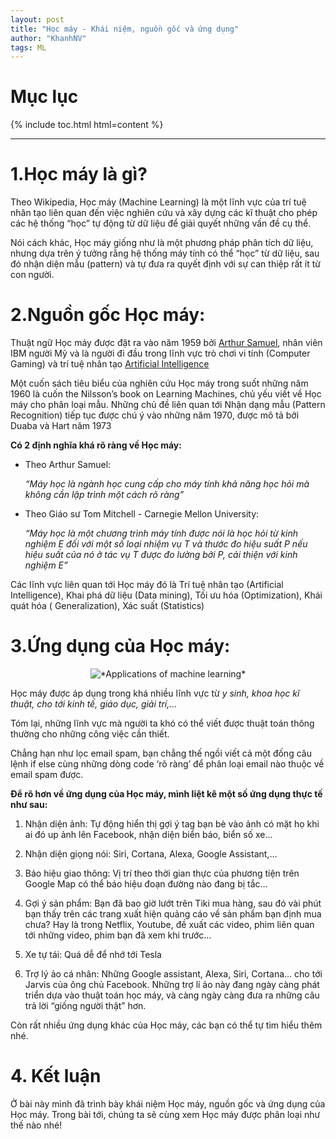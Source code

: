 ```yaml
---
layout: post
title: "Học máy - Khái niệm, nguồn gốc và ứng dụng"
author: "KhanhNV"
tags: ML
---
```

# Mục lục 

  {% include toc.html html=content %}

---

# 1.Học máy là gì?

Theo Wikipedia, Học máy (Machine Learning) là một lĩnh vực của trí tuệ nhân tạo liên quan đến việc nghiên cứu và xây dựng các kĩ thuật cho phép các hệ thống “học” tự động từ dữ liệu để giải quyết những vấn đề cụ thể. 

Nói cách khác, Học máy giống như là một phương pháp phân tích dữ liệu, nhưng dựa trên ý tưởng rằng hệ thống máy tính có thể “học” từ dữ liệu, sau đó nhận diện mẫu (pattern) và tự đưa ra quyết định với sự can thiệp rất ít từ con người.

# 2.Nguồn gốc Học máy:

Thuật ngữ Học máy được đặt ra vào năm 1959 bởi [Arthur Samuel](https://en.wikipedia.org/wiki/Arthur_Samuel), nhân viên IBM người Mỹ và là người đi đầu trong lĩnh vực trò chơi vi tính (Computer Gaming) và trí tuệ nhân tạo [Artificial Intelligence](https://en.wikipedia.org/wiki/Artificial_intelligence)

Một cuốn sách tiêu biểu của nghiên cứu Học máy trong suốt những năm 1960 là cuốn the Nilsson’s book on Learning Machines, chủ yếu viết về Học máy cho phân loại mẫu. Những chủ đề liên quan tới Nhận dạng mẫu (Pattern Recognition) tiếp tục được chú ý vào những năm 1970, được mô tả bởi Duaba và Hart năm 1973

**Có 2 định nghĩa khá rõ ràng về Học máy:**

* Theo Arthur Samuel:

    *“Máy học là ngành học cung cấp cho máy tính khả năng học hỏi mà không cần lập trình một cách rõ ràng”*

* Theo Giáo sư Tom Mitchell - Carnegie Mellon University:

    *“Máy học là một chương trình máy tính được nói là học hỏi từ kinh nghiệm E đối với một số loại nhiệm vụ T và thước đo hiệu suất P nếu hiệu suất của nó ở tác vụ T  được đo lường bởi P,  cải thiện với kinh nghiệm E”*

Các lĩnh vực liên quan tới Học máy đó là Trí tuệ nhân tạo (Artificial Intelligence), Khai phá dữ liệu (Data mining), Tối ưu hóa (Optimization), Khái quát hóa ( Generalization), Xác suất (Statistics)

# 3.Ứng dụng của Học máy:

<p align="center">
  <img src="https://static.javatpoint.com/tutorial/machine-learning/images/applications-of-machine-learning.png" alt="*Applications of machine learning*"/>
</p>

Học máy được áp dụng trong khá nhiều lĩnh vực từ *y sinh, khoa học kĩ thuật, cho tới kinh tế, giáo dục, giải trí,…* 

Tóm lại, những lĩnh vực mà người ta khó có thể viết được thuật toán thông thường cho những công việc cần thiết. 

Chẳng hạn như lọc email spam, bạn chẳng thế ngồi viết cả một đống câu lệnh if else cùng những dòng code ‘rõ ràng’  để phân loại email nào thuộc về email spam được.


**Để rõ hơn về ứng dụng của Học máy, mình liệt kê một số ứng dụng thực tế như sau:**

   1. Nhận diện ảnh: Tự động hiển thị gợi ý tag bạn bè vào ảnh có mặt họ khi ai đó up ảnh lên Facebook, nhận diện biển báo, biển số xe...

   2. Nhận diện giọng nói: Siri, Cortana, Alexa, Google Assistant,…

   3. Báo hiệu giao thông: Vị trí theo thời gian thực của phương tiện trên Google Map có thể báo hiệu đoạn đường nào đang bị tắc…

   4. Gợi ý sản phẩm: Bạn đã bao giờ lướt trên Tiki mua hàng, sau đó vài phút bạn thấy trên các trang xuất hiện quảng cáo về sản phẩm bạn định mua chưa? Hay là trong Netflix, Youtube, đề xuất các video, phim liên quan tới những video, phim bạn đã xem khi trước…

   5. Xe tự tái: Quá dễ để nhớ tới Tesla

   6. Trợ lý ảo cá nhân: Những Google assistant, Alexa, Siri, Cortana… cho tới Jarvis của ông chủ Facebook. Những trợ lí ảo này đang ngày càng phát triển dựa vào thuật toán học máy, và càng ngày càng đưa ra những câu trả lời “giống người thật” hơn.


Còn rất nhiều ứng dụng khác của Học máy, các bạn có thể tự tìm hiểu thêm nhé.


# 4. Kết luận

Ở bài này mình đã trình bày khái niệm Học máy, nguồn gốc và ứng dụng của Học máy. Trong bài tới, chúng ta sẽ cùng xem Học máy được phân loại như thế nào nhé!
